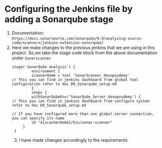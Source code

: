 # Configuring the Jenkins file by adding a Sonarqube stage
1. Documentation: ```https://docs.sonarsource.com/sonarqube/9.9/analyzing-source-code/scanners/jenkins-extension-sonarqube/```
2. Here we make changes to the previous jenkins that we are using in this project. So,we take the stage code block from the above documentation under ```Sonarscanner```
   ```
   stage('SonarQube analysis') {
            environment {
            scannerHome = tool 'SonarScanner_devopsudemy'            // This you can find in jenkins dashboard from global tool configuration refer to doc D9_Sonarqube_setup.md 
            }
            steps {
            withSonarQubeEnv('SonarQube_Server_devopsudemy') {        // This you can find in jenkins dashboard from configure system refer to doc D9_Sonarqube_setup.md
                                                                       // If you have configured more than one global server connection, you can specify its name
            sh "${scannerHome}/bin/sonar-scanner"
        }
    }
   ```
   3. I have made changes accordingly to the requirements 

